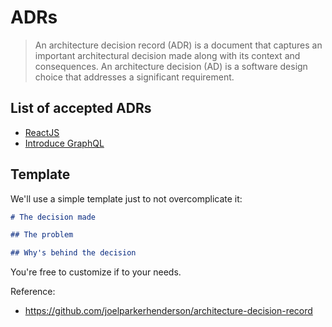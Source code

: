 # ADRs

> An architecture decision record (ADR) is a document that captures an important architectural decision made along with its context and consequences. An architecture decision (AD) is a software design choice that addresses a significant requirement.

## List of accepted ADRs

* [ReactJS](reactjs.md)
* [Introduce GraphQL](graphql.md)

## Template
We'll use a simple template just to not overcomplicate it:

```markdown
# The decision made

## The problem

## Why's behind the decision

```

You're free to customize if to your needs.

Reference:

* https://github.com/joelparkerhenderson/architecture-decision-record

